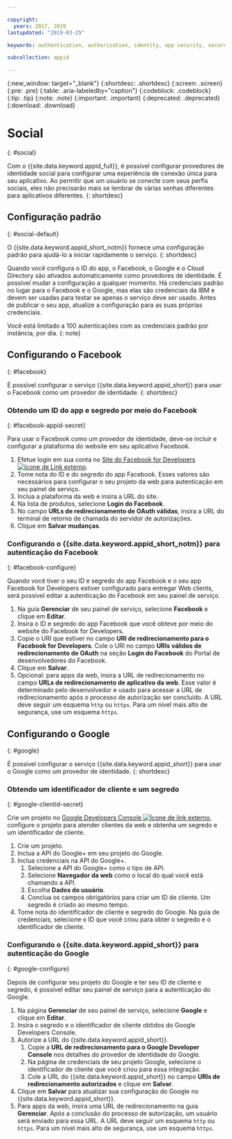 ```yaml
---

copyright:
  years: 2017, 2019
lastupdated: "2019-03-25"

keywords: authentication, authorization, identity, app security, secure, custom, proprietary, social, facebook, google, 

subcollection: appid

---
```


{:new_window: target="_blank"}
{:shortdesc: .shortdesc}
{:screen: .screen}
{:pre: .pre}
{:table: .aria-labeledby="caption"}
{:codeblock: .codeblock}
{:tip: .tip}
{:note: .note}
{:important: .important}
{:deprecated: .deprecated}
{:download: .download}

# Social
{: #social}

Com o {{site.data.keyword.appid_full}}, é possível configurar provedores de identidade social para configurar
uma experiência de conexão única para seu aplicativo. Ao permitir que um usuário se conecte com seus perfis sociais,
eles não precisarão mais se lembrar de várias senhas diferentes para aplicativos diferentes.
{: shortdesc}


## Configuração padrão
{: #social-default}

O {{site.data.keyword.appid_short_notm}} fornece uma configuração padrão para ajudá-lo a iniciar rapidamente o serviço.
{: shortdesc}

Quando você configura o ID do app, o Facebook, o Google e o Cloud Directory são ativados automaticamente como provedores de identidade. É possível mudar a configuração a qualquer momento. Há credenciais padrão no lugar para o Facebook e o Google, mas elas são credenciais da IBM e devem ser usadas para testar se apenas o serviço deve ser usado. Antes de publicar o seu app, atualize a configuração para as suas próprias credenciais.

Você está limitado a 100 autenticações com as credenciais padrão por instância, por dia.
{: note}


## Configurando o Facebook
{: #facebook}

É possível configurar o serviço {{site.data.keyword.appid_short}} para usar o Facebook
como um provedor de identidade.
{: shortdesc}

### Obtendo um ID do app e segredo por meio do Facebook
{: #facebook-appid-secret}

Para usar o Facebook como um provedor de identidade, deve-se incluir e configurar a plataforma
do website em seu aplicativo Facebook.

1. Efetue login em sua conta no <a href="https://developers.facebook.com/docs/apps/register" target="_blank">Site do Facebook for
Developers<img src="../../icons/launch-glyph.svg" alt="ícone de Link externo"></a>.
2. Tome nota do ID e do segredo do app Facebook. Esses valores são necessários para configurar o seu projeto da web para autenticação em seu painel de serviço.
3. Inclua a plataforma da web e insira a URL do site.
4. Na lista de produtos, selecione **Login do Facebook**.
5. No campo **URLs de redirecionamento de OAuth válidas**, insira a URL do terminal de retorno de
chamada do servidor de autorizações.
6. Clique em **Salvar mudanças**.


### Configurando o {{site.data.keyword.appid_short_notm}} para autenticação do Facebook
{: #facebook-configure}

Quando você tiver o seu ID e segredo do app Facebook e o seu app Facebook for Developers estiver configurado para entregar Web clients, será possível editar
a autenticação do Facebook em seu painel de serviço.

1. Na guia **Gerenciar** de seu painel de serviço, selecione **Facebook** e clique em **Editar**.
2. Insira o ID e segredo do app Facebook que você obteve por meio do website do Facebook for Developers.
3. Copie o URI que estiver no campo **URI de redirecionamento para o Facebook for Developers**. Cole o URI no campo **URIs válidos de redirecionamento de OAuth** na seção **Login do Facebook** do Portal de desenvolvedores do Facebook.
4. Clique em **Salvar**.
5. Opcional: para apps da web, insira a URL de redirecionamento no campo **URLs de redirecionamento de aplicativo da web**. Esse
valor é determinado pelo desenvolvedor e usado para acessar a URL de redirecionamento após o processo de autorização ser concluído. A URL deve seguir um esquema `http` ou `https`. Para um nível mais alto de segurança, use um esquema `https`.


## Configurando o Google
{: #google}

É possível configurar o serviço {{site.data.keyword.appid_short}} para usar o Google como um provedor de identidade.
{: shortdesc}

### Obtendo um identificador de cliente e um segredo
{: #google-clientid-secret}

Crie um projeto no <a href="https://developers.google.com/" target="_blank">Google Developers Console <img src="../../icons/launch-glyph.svg" alt="Ícone de link externo"></a>, configure o projeto para atender
clientes da web e obtenha um segredo e um identificador de cliente.

1. Crie um projeto.
2. Inclua a API do Google+ em seu projeto do Google.
3. Inclua credenciais na API do Google+.
    1. Selecione a API do Google+ como o tipo de API.
    2. Selecione **Navegador da web** como o local do qual você está chamando a API.
    3. Escolha **Dados do usuário**.
    4. Conclua os campos obrigatórios para criar um ID de cliente. Um segredo é criado ao mesmo tempo.
4. Tome nota do identificador de cliente e segredo do Google. Na guia de credenciais, selecione o
ID que você criou para obter o segredo e o identificador de cliente.

### Configurando o {{site.data.keyword.appid_short}} para autenticação do Google
{: #google-configure}

Depois de configurar seu projeto do Google e ter seu ID de cliente e segredo, é possível editar seu painel de serviço para a autenticação do Google.

1. Na página **Gerenciar** de seu painel de serviço, selecione **Google** e clique em **Editar**.
2. Insira o segredo e o identificador de cliente obtidos do Google Developers Console.
3. Autorize a URL do {{site.data.keyword.appid_short}}.
    1. Copie a **URL de redirecionamento para o Google Developer Console**
nos detalhes do provedor de identidade do Google.
    2. Na página de credenciais de seu projeto Google, selecione o identificador de cliente que você criou para essa integração.
    3. Cole a URL do {{site.data.keyword.appid_short}} no campo **URIs de
redirecionamento autorizados** e clique em **Salvar**.
4. Clique em **Salvar** para atualizar sua configuração do Google no {{site.data.keyword.appid_short}}.
5. Para apps da web, insira uma URL de redirecionamento na guia **Gerenciar**. Após a conclusão do processo de autorização, um usuário será enviado para essa URL. A URL deve seguir um esquema `http` ou `https`. Para um nível mais alto de segurança, use um esquema `https`.
